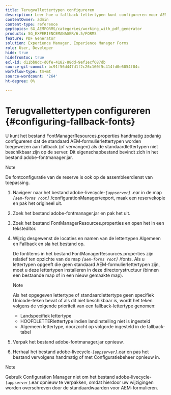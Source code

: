 ```yaml
---
title: Terugvallettertypen configureren
description: Leer hoe u fallback-lettertypen kunt configureren voor AEM Forms. Met het bestand FontManagerResources.properties kunt u de standaardlettertypen handmatig toewijzen aan terugvallettertypen.
contentOwner: admin
content-type: reference
geptopics: SG_AEMFORMS/categories/working_with_pdf_generator
products: SG_EXPERIENCEMANAGER/6.5/FORMS
feature: PDF Generator
solution: Experience Manager, Experience Manager Forms
role: User, Developer
hide: true
hidefromtoc: true
exl-id: d11bb8dc-d0fe-4182-88dd-9ef1ecf687db
source-git-commit: bc91f56d447d1f2c26c160f5c414fd0e6054f84c
workflow-type: tm+mt
source-wordcount: '264'
ht-degree: 0%

---
```


# Terugvallettertypen configureren {#configuring-fallback-fonts}

U kunt het bestand FontManagerResources.properties handmatig zodanig configureren dat de standaard AEM-formulierlettertypen worden toegewezen aan fallback (of vervangen) als de standaardlettertypen niet beschikbaar zijn op de server. Dit eigenschapbestand bevindt zich in het bestand adobe-fontmanager.jar.

>[!NOTE]
>
>De fontconfiguratie van de reserve is ook op de assembleerdienst van toepassing.

1. Navigeer naar het bestand adobe-livecycle-*`[appserver]`* .ear in de map *`[aem-forms root]`* /configurationManager/export, maak een reservekopie en pak het origineel uit.
1. Zoek het bestand adobe-fontmanager.jar en pak het uit.
1. Zoek het bestand FontManagerResources.properties en open het in een teksteditor.
1. Wijzig desgewenst de locaties en namen van de lettertypen Algemeen en Fallback en sla het bestand op.

   De fontitems in het bestand FontManagerResources.properties zijn relatief ten opzichte van de map *`[aem-forms root]`* /fonts. Als u lettertypen opgeeft die geen standaard AEM-formulierlettertypen zijn, moet u deze lettertypen installeren in deze directorystructuur (binnen een bestaande map of in een nieuw gemaakte map).

   >[!NOTE]
   >
   >Als het opgegeven lettertype of standaardlettertype geen specifiek Unicode-teken bevat of als dit niet beschikbaar is, wordt het teken volgens de volgende prioriteit van een fallback-lettertype genomen:

   * Landspecifiek lettertype
   * HOOFDLETTERlettertype indien landinstelling niet is ingesteld
   * Algemeen lettertype, doorzocht op volgorde ingesteld in de fallback-tabel

1. Verpak het bestand adobe-fontmanager.jar opnieuw.
1. Herhaal het bestand adobe-livecycle-*`[appserver]`*.ear en pas het bestand vervolgens handmatig of met Configuratiebeheer opnieuw in.

>[!NOTE]
>
>Gebruik Configuration Manager niet om het bestand adobe-livecycle-`[appserver]`.ear opnieuw te verpakken, omdat hierdoor uw wijzigingen worden overschreven door de standaardwaarden voor AEM-formulieren.

